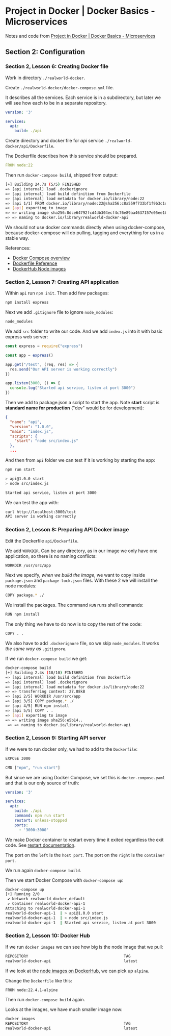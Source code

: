 # Project in Docker | Docker Basics - Microservices

Notes and code from [Project in Docker | Docker Basics - Microservices](https://www.udemy.com/course/docker-and-docker-compose-project-deployment-from-scratch)

## Section 2: Configuration

### Section 2, Lesson 6: Creating Docker file

Work in directory `./realworld-docker`.

Create `./realworld-docker/docker-compose.yml` file.

It describes all the services. Each service is in a subdirectory, but later we will see how each to be in a separate repository.

```yaml
version: '3'

services:
  api:
    build: ./api
```

Create directory and docker file for _api_ service `./realworld-docker/api/Dockerfile`.

The Dockerfile describes how this service should be prepared.

```yaml
FROM node:22
```

Then run `docker-compose build`, shipped from output:

```sh
[+] Building 24.7s (5/5) FINISHED
=> [api internal] load .dockerignore
=> [api internal] load build definition from Dockerfile
=> [api internal] load metadata for docker.io/library/node:22
=> [api 1/1] FROM docker.io/library/node:22@sha256:c8a559f733bf1f9b3c1d05b97d9a9c7e5d3647c99abedaf5cdd3b54c9cbb8eff
=> [api] exporting to image 
=> => writing image sha256:8dce64792fcd4db304ecf4c76e89aa4637157e05ee1b2ccb43e9cc7e71990376 
=> => naming to docker.io/library/realworld-docker-api
```

We should not use docker commands directly when using docker-compose, because docker-compose will do pulling, tagging and everything for us in a stable way.

References:

- [Docker Compose overview](https://docs.docker.com/compose/)
- [Dockerfile Reference](https://docs.docker.com/reference/dockerfile/)
- [DockerHub Node images](https://hub.docker.com/_/node)

### Section 2, Lesson 7: Creating API application

Within `api` run `npm init`. Then add few packages:

```sh
npm install express
```

Next we add `.gitignore` file to ignore `node_modules`:

```sh
node_modules
```

We add `src` folder to write our code. And we add `index.js` into it with basic express web server:

```js
const express = require("express")

const app = express()

app.get("/test", (req, res) => {
  res.send("Our API server is working correctly")
})

app.listen(3000, () => {
  console.log("Started api service, listen at port 3000")
})
```

Then we add to package.json a script to start the app. Note **start** script is **standard name for production** ("dev" would be for development):

```json
{
  "name": "api",
  "version": "1.0.0",
  "main": "index.js",
  "scripts": {
    "start": "node src/index.js"
  },
  ...
```

And then from `api` folder we can test if it is working by starting the app:

```sh
npm run start

> api@1.0.0 start
> node src/index.js

Started api service, listen at port 3000
```

We can test the app with:

```sh
curl http://localhost:3000/test
API server is working correctly
```

### Section 2, Lesson 8: Preparing API Docker image

Edit the Dockerfile `api/Dockerfile`.

We add `WORKDIR`. Can be any directory, as in our image we only have one application, so there is no naming conflicts:

```sh
WORKDIR /usr/src/app
```

Next we specify, _when we build the image_, we want to copy inside `package.json` and `package-lock.json` files. With these 2 we will install the node modules:

```sh
COPY package.* ./
```

We install the packages. The command `RUN` runs shell commands:

```sh
RUN npm install
```

The only thing we have to do now is to copy the rest of the code:

```sh
COPY . .
```

We also have to add `.dockerignore` file, so we skip `node_modules`. It works _the same way as_ `.gitignore`.

If we run `docker-compose build` we get:

```sh
docker-compose build
[+] Building 2.4s (10/10) FINISHED
=> [api internal] load build definition from Dockerfile
=> [api internal] load .dockerignore
=> [api internal] load metadata for docker.io/library/node:22
=> => transferring context: 27.88kB
=> [api 2/5] WORKDIR /usr/src/app
=> [api 3/5] COPY package.* ./
=> [api 4/5] RUN npm install
=> [api 5/5] COPY . .
=> [api] exporting to image
=> => writing image sha256:e5b14..
 => => naming to docker.io/library/realworld-docker-api
```

### Section 2, Lesson 9: Starting API server

If we were to run docker only, we had to add to the `Dockerfile`:

```sh
EXPOSE 3000

CMD ["npm", "run start"]
```

But since we are using Docker Compose, we set this is `docker-compose.yaml` and that is our only source of truth:

```yaml
version: '3'

services:
  api:
    build: ./api
    command: npm run start
    restart: unless-stopped
    ports:
      - '3000:3000'
```

We make Docker container to restart every time it exited regardless the exit code.
See [restart documentation](https://docs.docker.com/compose/compose-file/05-services/#restart).

The port on the `left` is the `host port`.
The port on the `right` is the `container port`.

We run again `docker-compose build`.

Then we start Docker Compose with `docker-compose up`:

```sh
docker-compose up
[+] Running 2/0
 ✔ Network realworld-docker_default
 ✔ Container realworld-docker-api-1
Attaching to realworld-docker-api-1
realworld-docker-api-1  | > api@1.0.0 start
realworld-docker-api-1  | > node src/index.js
realworld-docker-api-1  | Started api service, listen at port 3000
```

### Section 2, Lesson 10: Docker Hub

If we run `docker images` we can see how big is the node image that we pull:

```sh
REPOSITORY                                          TAG                    IMAGE ID       CREATED          SIZE
realworld-docker-api                                latest                 1e77deee7d70   12 minutes ago   1.12GB
```

If we look at the [node images on DockerHub](https://hub.docker.com/_/node), we can pick up `alpine`.

Change the `Dockerfile` like this:

```sh
FROM node:22.4.1-alpine

```

Then run `docker-compose build` again.

Looks at the images, we have much smaller image now:

```sh
docker images
REPOSITORY                                          TAG                    IMAGE ID       CREATED          SIZE
realworld-docker-api                                latest                 82f908f20289   10 minutes ago   158MB
```
